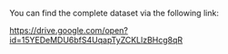 You can find the complete dataset via the following link:

https://drive.google.com/open?id=15YEDeMDU6bfS4UqapTyZCKLlzBHcg8qR
